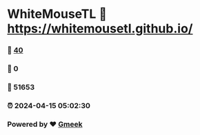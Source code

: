 # WhiteMouseTL :link: https://whitemousetl.github.io/ 
### :page_facing_up: [40](https://whitemousetl.github.io//tag.html) 
### :speech_balloon: 0 
### :hibiscus: 51653 
### :alarm_clock: 2024-04-15 05:02:30 
### Powered by :heart: [Gmeek](https://github.com/Meekdai/Gmeek)
